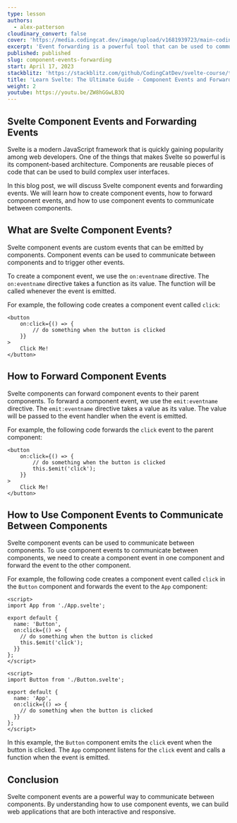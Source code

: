 ```yaml
---
type: lesson
authors:
  - alex-patterson
cloudinary_convert: false
cover: 'https://media.codingcat.dev/image/upload/v1681939723/main-codingcatdev-photo/courses/svelte/component-events.png'
excerpt: 'Event forwarding is a powerful tool that can be used to communicate between components in Svelte.'
published: published
slug: component-events-forwarding
start: April 17, 2023
stackblitz: 'https://stackblitz.com/github/CodingCatDev/svelte-course/tree/07-component-events-forwarding?embed=1&file=apps/svelte-site/src/routes/%2Bpage.svelte'
title: 'Learn Svelte: The Ultimate Guide - Component Events and Forwarding'
weight: 2
youtube: https://youtu.be/ZW8hGGwLB3Q
---
```


## Svelte Component Events and Forwarding Events

Svelte is a modern JavaScript framework that is quickly gaining popularity among web developers. One of the things that makes Svelte so powerful is its component-based architecture. Components are reusable pieces of code that can be used to build complex user interfaces.

In this blog post, we will discuss Svelte component events and forwarding events. We will learn how to create component events, how to forward component events, and how to use component events to communicate between components.

## What are Svelte Component Events?

Svelte component events are custom events that can be emitted by components. Component events can be used to communicate between components and to trigger other events.

To create a component event, we use the `on:eventname` directive. The `on:eventname` directive takes a function as its value. The function will be called whenever the event is emitted.

For example, the following code creates a component event called `click`:

```svelte
<button
	on:click={() => {
		// do something when the button is clicked
	}}
>
	Click Me!
</button>
```

## How to Forward Component Events

Svelte components can forward component events to their parent components. To forward a component event, we use the `emit:eventname` directive. The `emit:eventname` directive takes a value as its value. The value will be passed to the event handler when the event is emitted.

For example, the following code forwards the `click` event to the parent component:

```svelte
<button
	on:click={() => {
		// do something when the button is clicked
		this.$emit('click');
	}}
>
	Click Me!
</button>
```

## How to Use Component Events to Communicate Between Components

Svelte component events can be used to communicate between components. To use component events to communicate between components, we need to create a component event in one component and forward the event to the other component.

For example, the following code creates a component event called `click` in the `Button` component and forwards the event to the `App` component:

```svelte
<script>
import App from './App.svelte';

export default {
  name: 'Button',
  on:click={() => {
    // do something when the button is clicked
    this.$emit('click');
  }}
};
</script>
```

```svelte
<script>
import Button from './Button.svelte';

export default {
  name: 'App',
  on:click={() => {
    // do something when the button is clicked
  }}
};
</script>
```

In this example, the `Button` component emits the `click` event when the button is clicked. The `App` component listens for the `click` event and calls a function when the event is emitted.

## Conclusion

Svelte component events are a powerful way to communicate between components. By understanding how to use component events, we can build web applications that are both interactive and responsive.
